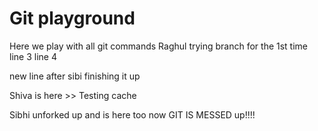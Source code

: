 # Git playground

Here we play with all git commands
Raghul trying branch for the 1st time
line 3
line 4

new line after sibi finishing it up

Shiva is here >> Testing cache

Sibhi unforked up and is here too now
GIT IS MESSED up!!!!
